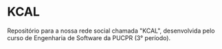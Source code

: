 # KCAL
Repositório para a nossa rede social chamada "KCAL", desenvolvida pelo curso de Engenharia de Software da PUCPR (3° período).
